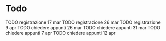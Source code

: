 # Todo

TODO registrazione 17 mar
TODO registrazione 26 mar
TODO registrazione 9 apr
TODO chiedere appunti 26 mar
TODO chiedere appunti 31 mar
TODO chiedere appunti 7 apr
TODO chiedere appunti 12 apr
